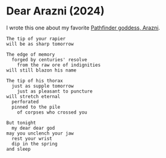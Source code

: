 # Dear Arazni (2024)

I wrote this one about my favorite [Pathfinder goddess, Arazni](https://2e.aonprd.com/Deities.aspx?ID=326).

```text
The tip of your rapier
will be as sharp tomorrow

The edge of memory
  forged by centuries' resolve
    from the raw ore of indignities
will still blazon his name

The tip of his thorax
  just as supple tomorrow
    just as pleasant to puncture
will stretch eternal
  perforated
  pinned to the pile
    of corpses who crossed you
    
But tonight
  my dear dear god
may you unclench your jaw
  rest your wrist
  dip in the spring
and sleep
```
